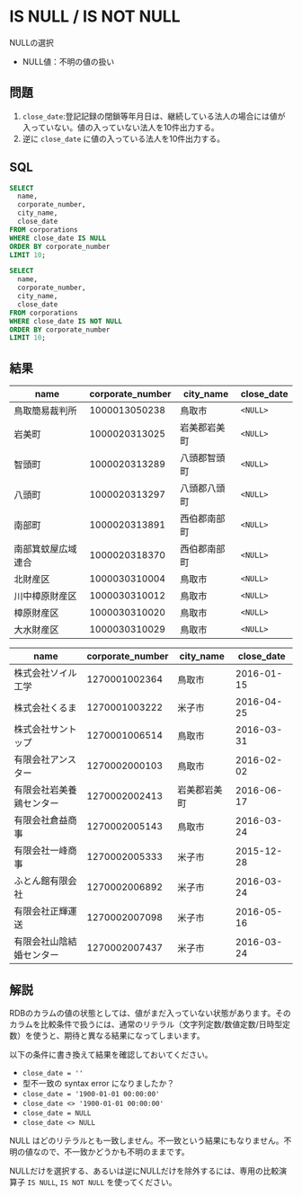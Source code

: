 # IS NULL / IS NOT NULL

NULLの選択  

- NULL値：不明の値の扱い

## 問題

1. `close_date`:登記記録の閉鎖等年月日は、継続している法人の場合には値が入っていない。値の入っていない法人を10件出力する。
2. 逆に `close_date` に値の入っている法人を10件出力する。

## SQL

```sql
SELECT
  name,
  corporate_number, 
  city_name,
  close_date
FROM corporations 
WHERE close_date IS NULL
ORDER BY corporate_number
LIMIT 10;
```

```sql
SELECT
  name,
  corporate_number, 
  city_name,
  close_date
FROM corporations 
WHERE close_date IS NOT NULL
ORDER BY corporate_number
LIMIT 10;
```


## 結果

|name|corporate_number|city_name|close_date|
|---|---|---|---|
|鳥取簡易裁判所|1000013050238 |鳥取市                 |`<NULL>`|
|岩美町|1000020313025 |岩美郡岩美町              |`<NULL>`|
|智頭町|1000020313289 |八頭郡智頭町              |`<NULL>`|
|八頭町|1000020313297 |八頭郡八頭町              |`<NULL>`|
|南部町|1000020313891 |西伯郡南部町              |`<NULL>`|
|南部箕蚊屋広域連合|1000020318370 |西伯郡南部町              |`<NULL>`|
|北財産区|1000030310004 |鳥取市                 |`<NULL>`|
|川中樟原財産区|1000030310012 |鳥取市                 |`<NULL>`|
|樟原財産区|1000030310020 |鳥取市                 |`<NULL>`|
|大水財産区|1000030310029 |鳥取市                 |`<NULL>`|

|name|corporate_number|city_name|close_date|
|---|---|---|---|
|株式会社ソイル工学|1270001002364 |鳥取市                 |2016-01-15|
|株式会社くるま|1270001003222 |米子市                 |2016-04-25|
|株式会社サントップ|1270001006514 |鳥取市                 |2016-03-31|
|有限会社アンスター|1270002000103 |鳥取市                 |2016-02-02|
|有限会社岩美養鶏センター|1270002002413 |岩美郡岩美町              |2016-06-17|
|有限会社倉益商事|1270002005143 |鳥取市                 |2016-03-24|
|有限会社一峰商事|1270002005333 |米子市                 |2015-12-28|
|ふとん館有限会社|1270002006892 |米子市                 |2016-03-24|
|有限会社正輝運送|1270002007098 |米子市                 |2016-05-16|
|有限会社山陰結婚センター|1270002007437 |米子市                 |2016-03-24|

## 解説

RDBのカラムの値の状態としては、値がまだ入っていない状態があります。そのカラムを比較条件で扱うには、通常のリテラル（文字列定数/数値定数/日時型定数）を使うと、期待と異なる結果になってしまいます。

以下の条件に書き換えて結果を確認しておいてください。

- `close_date = ''`
 - 型不一致の syntax error になりましたか？
- `close_date = '1900-01-01 00:00:00'`
- `close_date <> '1900-01-01 00:00:00'`
- `close_date = NULL`
- `close_date <> NULL`

NULL はどのリテラルとも一致しません。不一致という結果にもなりません。不明の値なので、不一致かどうかも不明のままです。

NULLだけを選択する、あるいは逆にNULLだけを除外するには、専用の比較演算子 `IS NULL`, `IS NOT NULL` を使ってください。
